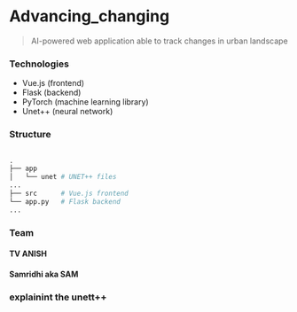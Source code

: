 # Advancing_changing

 > AI-powered web application able to track changes in urban landscape

### Technologies

- Vue.js (frontend)
- Flask (backend)
- PyTorch (machine learning library)
- Unet++ (neural network)

### Structure
```Python

.
├── app
│   └── unet # UNET++ files
...
├── src      # Vue.js frontend
└── app.py   # Flask backend
...
```
### Team
#### TV ANISH
#### Samridhi aka SAM

### explainint the unett++
